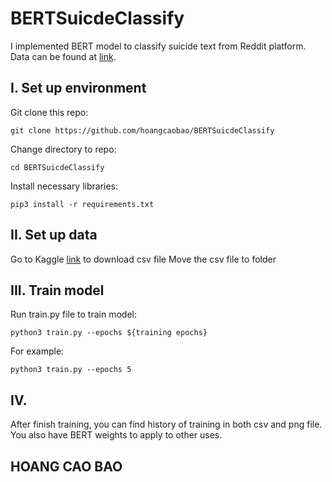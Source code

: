 # BERTSuicdeClassify

I implemented BERT model to classify suicide text from Reddit platform. Data can be found at [link](https://www.kaggle.com/datasets/nikhileswarkomati/suicide-watch).

## I. Set up environment

Git clone this repo:
```
git clone https://github.com/hoangcaobao/BERTSuicdeClassify
```
Change directory to repo:
```
cd BERTSuicdeClassify
```
Install necessary libraries:
```
pip3 install -r requirements.txt
```
## II. Set up data
Go to Kaggle [link](https://www.kaggle.com/datasets/nikhileswarkomati/suicide-watch) to download csv file
Move the csv file to folder

## III. Train model
Run train.py file to train model:
```
python3 train.py --epochs ${training epochs}
```
For example:
```
python3 train.py --epochs 5
```

## IV. 
After finish training, you can find history of training in both csv and png file. You also have BERT weights to apply to other uses.

## HOANG CAO BAO
